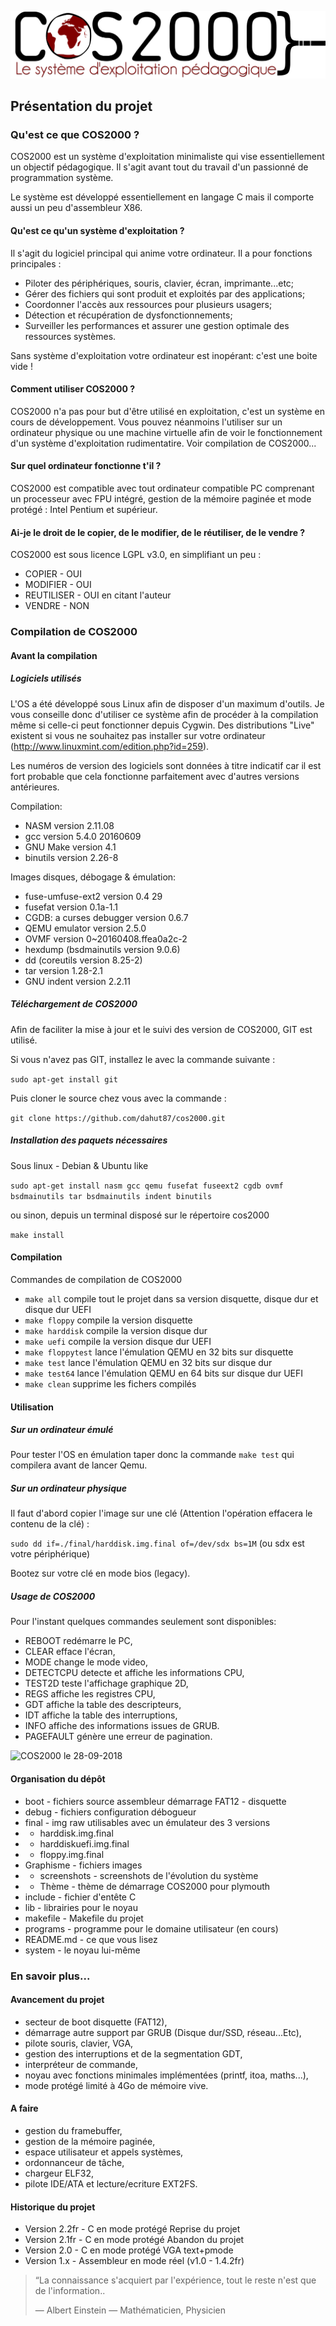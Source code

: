 ![logo](https://github.com/dahut87/cos2000v2/raw/develop/Graphisme/logo.png)

## Présentation du projet

### Qu'est ce que COS2000 ?

COS2000 est un système d'exploitation minimaliste qui vise essentiellement un objectif pédagogique.
Il s'agit avant tout du travail d'un passionné de programmation système.

Le système est développé essentiellement en langage C mais il comporte aussi un peu d'assembleur X86.

#### Qu'est ce qu'un système d'exploitation ?

Il s'agit du logiciel principal qui anime votre ordinateur. Il a pour fonctions principales :

* Piloter des périphériques, souris, clavier, écran, imprimante...etc;
* Gérer des fichiers qui sont produit et exploités par des applications; 
* Coordonner l'accès aux ressources pour plusieurs usagers;
* Détection et récupération de dysfonctionnements;
* Surveiller les performances et assurer une gestion optimale des ressources systèmes.

Sans système d'exploitation votre ordinateur est inopérant: c'est une boite vide !

#### Comment utiliser COS2000 ?

COS2000 n'a pas pour but d'être utilisé en exploitation, c'est un système en cours de
développement. Vous pouvez néanmoins l'utiliser sur un ordinateur physique ou une machine virtuelle
afin de voir le fonctionnement d'un système d'exploitation rudimentatire. Voir compilation de COS2000...

#### Sur quel ordinateur fonctionne t'il ?

COS2000 est compatible avec tout ordinateur compatible PC comprenant un processeur avec FPU intégré,
gestion de la mémoire paginée et mode protégé : Intel Pentium et supérieur.

#### Ai-je le droit de le copier, de le modifier, de le réutiliser, de le vendre ?

COS2000 est sous licence LGPL v3.0, en simplifiant un peu :

* COPIER     - OUI
* MODIFIER   - OUI
* REUTILISER - OUI en citant l'auteur
* VENDRE     - NON

### Compilation de COS2000

#### Avant la compilation

##### Logiciels utilisés

L'OS a été développé sous Linux afin de disposer d'un maximum d'outils. Je vous conseille donc
d'utiliser ce système afin de procéder à la compilation même si celle-ci peut fonctionner 
depuis Cygwin. Des distributions "Live" existent si vous ne souhaitez pas installer sur votre
ordinateur (http://www.linuxmint.com/edition.php?id=259).

Les numéros de version des logiciels sont données à titre indicatif car il est fort probable que
 cela fonctionne parfaitement avec d'autres versions antérieures.

Compilation:

* NASM version 2.11.08
* gcc version 5.4.0 20160609 
* GNU Make version 4.1
* binutils version 2.26-8

Images disques, débogage & émulation:

* fuse-umfuse-ext2 version 0.4 29
* fusefat version 0.1a-1.1
* CGDB: a curses debugger version 0.6.7
* QEMU emulator version 2.5.0
* OVMF version 0~20160408.ffea0a2c-2
* hexdump (bsdmainutils version 9.0.6)
* dd (coreutils version 8.25-2)
* tar version 1.28-2.1
* GNU indent version 2.2.11

##### Téléchargement de COS2000

Afin de faciliter la mise à jour et le suivi des version de COS2000, GIT est utilisé.

Si vous n'avez pas GIT, installez le avec la commande suivante :

```sudo apt-get install git```

Puis cloner le source chez vous avec la commande :

```git clone https://github.com/dahut87/cos2000.git```

##### Installation des paquets nécessaires

Sous linux - Debian & Ubuntu like

```sudo apt-get install nasm gcc qemu fusefat fuseext2 cgdb ovmf bsdmainutils tar bsdmainutils indent binutils```

ou sinon, depuis un terminal disposé sur le répertoire cos2000

```make install```

#### Compilation

Commandes de compilation de COS2000

* ```make all``` compile tout le projet dans sa version disquette, disque dur et disque dur UEFI
* ```make floppy``` compile la version disquette
* ```make harddisk``` compile la version disque dur
* ```make uefi``` compile la version disque dur UEFI
* ```make floppytest``` lance l'émulation QEMU en 32 bits sur disquette
* ```make test``` lance l'émulation QEMU en 32 bits sur disque dur
* ```make test64``` lance l'émulation QEMU en 64 bits sur disque dur UEFI
* ```make clean``` supprime les fichers compilés

#### Utilisation

##### Sur un ordinateur émulé

Pour tester l'OS en émulation taper donc la commande ```make test``` qui compilera avant de lancer Qemu.

##### Sur un ordinateur physique

Il faut d'abord copier l'image sur une clé (Attention l'opération effacera le contenu de la clé) :

```sudo dd if=./final/harddisk.img.final of=/dev/sdx bs=1M``` (ou sdx est votre périphérique)

Bootez sur votre clé en mode bios (legacy).

##### Usage de COS2000

Pour l'instant quelques commandes seulement sont disponibles:

* REBOOT redémarre le PC,
* CLEAR efface l'écran,
* MODE change le mode video,
* DETECTCPU detecte et affiche les informations CPU,
* TEST2D teste l'affichage graphique 2D,
* REGS affiche les registres CPU,
* GDT affiche la table des descripteurs,
* IDT affiche la table des interruptions,
* INFO affiche des informations issues de GRUB.
* PAGEFAULT génère une erreur de pagination. 

![COS2000 le 28-09-2018](https://github.com/dahut87/cos2000v2/raw/develop/Graphisme/screenshots/28-09-2018.png)

#### Organisation du dépôt

* boot - fichiers source assembleur démarrage FAT12 - disquette
* debug - fichiers configuration débogueur
* final - img raw utilisables avec un émulateur des 3 versions
* * harddisk.img.final
* * harddiskuefi.img.final
* * floppy.img.final
* Graphisme - fichiers images
* *  screenshots - screenshots de l'évolution du système
* *  Thème - thème de démarrage COS2000 pour plymouth
* include - fichier d'entête C
* lib - librairies pour le noyau
* makefile - Makefile du projet
* programs - programme pour le domaine utilisateur (en cours)
* README.md - ce que vous lisez
* system - le noyau lui-même

### En savoir plus...

#### Avancement du projet

* secteur de boot disquette (FAT12),
* démarrage autre support par GRUB (Disque dur/SSD, réseau...Etc),
* pilote souris, clavier, VGA,
* gestion des interruptions et de la segmentation GDT,
* interpréteur de commande,
* noyau avec fonctions minimales implémentées (printf, itoa, maths...),
* mode protégé limité à 4Go de mémoire vive.

#### A faire
* gestion du framebuffer,
* gestion de la mémoire paginée,
* espace utilisateur et appels systèmes,
* ordonnanceur de tâche,
* chargeur ELF32,
* pilote IDE/ATA et lecture/ecriture EXT2FS.

#### Historique du projet
* Version 2.2fr - C en mode protégé Reprise du projet
* Version 2.1fr - C en mode protégé Abandon du projet
* Version 2.0   - C en mode protégé VGA text+pmode
* Version 1.x   - Assembleur en mode réel (v1.0 - 1.4.2fr)

>  “La connaissance s'acquiert par l'expérience,
>          tout le reste n'est que de l'information..
>
>   ― Albert Einstein
>   ― Mathématicien, Physicien